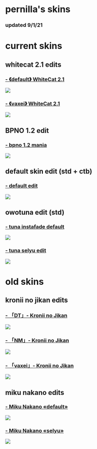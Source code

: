 # pernilla's skins
### updated 9/1/21

# current skins

## whitecat 2.1 edits

### [-  《default》 WhiteCat 2.1](https://mega.nz/file/3ugg0DIL#Cgdh3P_tyFxNgbJxp-DMwxxNNzmhoYp-DRPBJeCpNBY)
![](https://i.imgur.com/0f3qtrr.png)

### [-  《vaxei》 WhiteCat 2.1](https://mega.nz/file/O64AABCb#9TXHgmrfO54BhQzm2Xfm18ifvZOZ5G90TnWDULiVOW4)
![](https://i.imgur.com/cSR3vEp.png)

## BPNO 1.2 edit

### [- bpno 1.2 mania](https://mega.nz/file/OjwESDiK#sHTsQR5pVUl_2DmESGQuvlIsuMxs7Sy4BE89U6SKQZI)
![](https://i.imgur.com/berUZnD.png)

## default skin edit (std + ctb)

### [- default edit](https://mega.nz/file/qjpzDAAY#HFN9Da97NoD2908GG3G-ny80-dtmnL_PksB7pgORwFs)
![](https://i.imgur.com/1P0CFCN.png)

## owotuna edit (std)

### [- tuna instafade default](https://mega.nz/file/275WVJRI#AZU7MOUee5diTgjRmBw5W50fR-JmeCUej06C_MLOGoY)
![](https://i.imgur.com/53V3l61.png)

### [- tuna selyu edit](https://mega.nz/file/jnhByKgC#PjAt0zqDdzubhHFEDIEtt3XC1vWoOH5ozmS6OV_Ykpc)
![](https://i.imgur.com/FQStWlX.png)

# old skins

## kronii no jikan edits

### [- 「DT」- Kronii no Jikan](https://mega.nz/file/CqxxhIBI#2BOV_Y_dUZDlr_uN0KEuQdx2Hpm6qzhVTuggHvONTRE)
![](https://i.imgur.com/MYRkOtL.jpg)

### [- 「NM」- Kronii no Jikan](https://mega.nz/file/HzgRiCrS#_fH6nmZvaeR1ALv1PDKCKsv5E8_tOuWX8qBckJVHsZk)
![](https://i.imgur.com/vgKWHSs.jpg)

### [- 「vaxei」- Kronii no Jikan](https://mega.nz/file/GigyCY6b#LYC-b0B8_4hjyRnTs5yYqpUYaqoyHeyeD53CvXmcEsM)
![](https://i.imgur.com/qB2ip65.jpg)

## miku nakano edits

### [- Miku Nakano «default»](https://mega.nz/file/SqJD3C6J#3jpYExYrJLihgvMSBIjJGS2aUKupi5jeXjrrwXHxol8)
![](https://i.imgur.com/uwSgKam.jpg)

### [- Miku Nakano «selyu»](https://mega.nz/file/fipSASDb#twlxxX6tfs3e54kthT_pBfbmSHaL43S8LqKi7hKdy44)
![](https://i.imgur.com/QLajiml.jpg)

